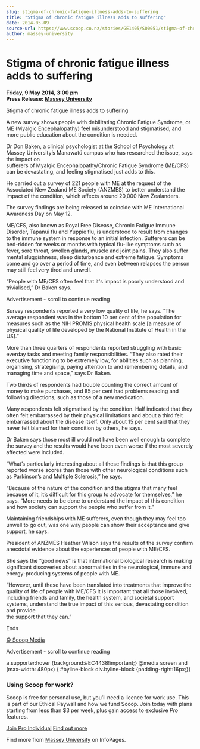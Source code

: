 ```yaml
---
slug: stigma-of-chronic-fatigue-illness-adds-to-suffering
title: "Stigma of chronic fatigue illness adds to suffering"
date: 2014-05-09
source-url: https://www.scoop.co.nz/stories/GE1405/S00051/stigma-of-chronic-fatigue-illness-adds-to-suffering.htm
author: massey-university
---
```

Stigma of chronic fatigue illness adds to suffering
===================================================

**Friday, 9 May 2014, 3:00 pm**  
**Press Release: [Massey University](https://info.scoop.co.nz/Massey_University)**

Stigma of chronic fatigue illness adds to suffering

  
A new survey shows people with debilitating Chronic Fatigue Syndrome, or ME (Myalgic Encephalopathy) feel misunderstood and stigmatised, and more public education about the condition is needed.

Dr Don Baken, a clinical psychologist at the School of Psychology at Massey University’s Manawatü campus who has researched the issue, says the impact on  
sufferers of Myalgic Encephalopathy/Chronic Fatigue Syndrome (ME/CFS) can be devastating, and feeling stigmatised just adds to this.

He carried out a survey of 221 people with ME at the request of the Associated New Zealand ME Society (ANZMES) to better understand the impact of the condition, which affects around 20,000 New Zealanders.

The survey findings are being released to coincide with ME International Awareness Day on May 12.

ME/CFS, also known as Royal Free Disease, Chronic Fatigue Immune Disorder, Tapanui flu and Yuppie flu, is understood to result from changes to the immune system in response to an initial infection. Sufferers can be bed-ridden for weeks or months with typical flu-like symptoms such as fever, sore throat, swollen glands, muscle and joint pains. They also suffer mental sluggishness, sleep disturbance and extreme fatigue. Symptoms come and go over a period of time, and even between relapses the person may still feel very tired and unwell.

“People with ME/CFS often feel that it's impact is poorly understood and trivialised,” Dr Baken says.

Advertisement - scroll to continue reading





  
Survey respondents reported a very low quality of life, he says. “The average respondent was in the bottom 10 per cent of the population for measures such as the NIH PROMIS physical health scale \[a measure of physical quality of life developed by the National Institute of Health in the US\].”

More than three quarters of respondents reported struggling with basic everday tasks and meeting family responsibilities. “They also rated their executive functioning to be extremely low, for abilities such as planning, organising, strategising, paying attention to and remembering details, and managing time and space,” says Dr Baken.

Two thirds of respondents had trouble counting the correct amount of money to make purchases, and 85 per cent had problems reading and following directions, such as those of a new medication.

Many respondents felt stigmatised by the condition. Half indicated that they often felt embarrassed by their physical limitations and about a third felt embarrassed about the disease itself. Only about 15 per cent said that they never felt blamed for their condition by others, he says.

Dr Baken says those most ill would not have been well enough to complete the survey and the results would have been even worse if the most severely affected were included.

“What’s particularly interesting about all these findings is that this group reported worse scores than those with other neurological conditions such as Parkinson’s and Multiple Sclerosis,” he says.

“Because of the nature of the condition and the stigma that many feel because of it, it’s difficult for this group to advocate for themselves,” he says. “More needs to be done to understand the impact of this condition and how society can support the people who suffer from it.”

Maintaining friendships with ME sufferers, even though they may feel too unwell to go out, was one way people can show their acceptance and give support, he says.

President of ANZMES Heather Wilson says the results of the survey confirm anecdotal evidence about the experiences of people with ME/CFS.

She says the “good news” is that international biological research is making significant discoveries about abnormalities in the neurological, immune and energy-producing systems of people with ME.

“However, until these have been translated into treatments that improve the quality of life of people with ME/CFS it is important that all those involved, including friends and family, the health system, and societal support systems, understand the true impact of this serious, devastating condition and provide  
the support that they can.”

Ends

[© Scoop Media](http://www.scoop.co.nz/about/terms.html)  

Advertisement - scroll to continue reading



a.supporter:hover {background:#EC4438!important;} @media screen and (max-width: 480px) { #byline-block div.byline-block {padding-right:16px;}}

### Using Scoop for work?

Scoop is free for personal use, but you’ll need a licence for work use. This is part of our Ethical Paywall and how we fund Scoop. Join today with plans starting from less than $3 per week, plus gain access to exclusive _Pro_ features.  
  
[Join Pro Individual](https://pro.scoop.co.nz/Individual/?from=ProIn24) [Find out more](https://pro.scoop.co.nz/using-scoop-for-work/?from=ProIn24)

Find more from [Massey University](https://info.scoop.co.nz/Massey_University) on InfoPages.